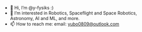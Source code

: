 - 👋 Hi, I’m @y-fysiks :)
- 👀 I’m interested in Robotics, Spaceflight and Space Robotics, Astronomy, AI and ML, and more. 
- 📫 How to reach me:
  email: yubo0809@outlook.com

<!---
y-fysiks/y-fysiks is a ✨ special ✨ repository because its `README.md` (this file) appears on your GitHub profile.
You can click the Preview link to take a look at your changes.
--->
